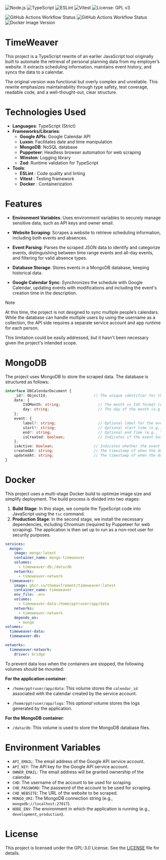![Node.js](https://img.shields.io/badge/Node.js-22.x.x-brightgreen)
![TypeScript](https://img.shields.io/badge/TypeScript-5.8.3-3178c6)
![ESLint](https://img.shields.io/badge/ESLint-Enabled-purple)
![Vitest](https://img.shields.io/badge/Tested_with-Vitest-cc317c)
![License: GPL v3](https://img.shields.io/badge/License-GPLv3-blue.svg)

![GitHub Actions Workflow Status](https://img.shields.io/github/actions/workflow/status/ThomasFroment/TimeWeaver/compile.yml?branch=master&label=Build)
![GitHub Actions Workflow Status](https://img.shields.io/github/actions/workflow/status/ThomasFroment/TimeWeaver/vitest.yml?branch=master&label=Vitest)
![Docker Image Version](https://img.shields.io/github/v/release/ThomasFroment/TimeWeaver?logo=docker&label=docker&color=blue)

# TimeWeaver

This project is a TypeScript rewrite of an earlier JavaScript tool originally built to automate the retrieval of
personal planning data from my employer’s website. It extracts scheduling information, maintains event history, and
syncs the data to a calendar.

The original version was functional but overly complex and unreliable. This rewrite emphasizes maintainability through
type safety, test coverage, readable code, and a well-thought-out, clear structure.

# Technologies Used

- **Languages**: TypeScript (Strict)
- **Frameworks/Libraries**:
    - **Google APIs**: Google Calendar API
    - **Luxon**: Facilitates date and time manipulation
    - **MongoDB**: NoSQL database
    - **Puppeteer**: Headless browser automation for web scraping
    - **Winston**: Logging library
    - **Zod**: Runtime validation for TypeScript
- **Tools**:
    - **ESLint** : Code quality and linting
    - **Vitest** : Testing framework
    - **Docker** : Containerization

# Features

- **Environment Variables**: Uses environment variables to securely manage sensitive data, such as API keys and owner
  email.

- **Website Scraping**: Scrapes a website to retrieve scheduling information, including both events and absences.

- **Event Parsing**: Parses the scraped JSON data to identify and categorize events, distinguishing between time range
  events and all-day events, and filtering for valid absence types.

- **Database Storage**: Stores events in a MongoDB database, keeping historical data.

- **Google Calendar Sync**: Synchronizes the schedule with Google Calendar, updating events with modifications and
  including the event's creation time in the description.

> [!NOTE]
> At this time, the project is not designed to sync multiple people’s calendars. While the database can handle multiple
> users by using the username as a collection, the API side requires a separate service account and app runtime for each
> person.
>
> This limitation could be easily addressed, but it hasn't been necessary given the project's intended scope.

# MongoDB

The project uses MongoDB to store the scraped data. The database is structured as follows:

```typescript
interface DBCalendarDocument {
    _id?: ObjectId;                     // The unique identifier for the document (automatically generated by MongoDB)
    date: {
        ISOMonth: string;                 // The month in ISO format (e.g., "2023-10")
        day: string;                      // The day of the month (e.g., "08")
    };
    event: {
        label?: string;                   // Optional label for the event (e.g., "ABSINJH")
        start?: string;                   // Optional start time (e.g., "16:00")
        end?: string;                     // Optional end time (e.g., "17:00")
        isCreated: boolean;               // Indicates if the event has been created in the calendar (true/false)
    };
    isActive: boolean;                  // Indicates whether the event still exists on the website (true/false)
    createdAt: string;                  // The timestamp of when the document was created
    updatedAt: string;                  // The timestamp of when the document was last updated
}
```

# Docker

This project uses a multi-stage Docker build to optimize image size and simplify deployment. The build process is
divided into two stages:

1. **Build Stage**: In this stage, we compile the TypeScript code into JavaScript using the `tsc` command.
2. **Production Stage**: In the second stage, we install the necessary dependencies, including Chromium (required by
   Puppeteer for web scraping). The application is then set up to run as a non-root user for security purposes.

```yaml
services:
  mongo:
    image: mongo:latest
    container_name: mongo-timeweaver
    volumes:
      - timeweaver-db:/data/db
    networks:
      - timeweaver-network
  timeweaver:
    image: ghcr.io/thomasfroment/timeweaver:latest
    container_name: timeweaver
    env_file: .env
    volumes:
      - timeweaver-data:/home/pptruser/app/data
    networks:
      - timeweaver-network
    depends_on:
      - mongo
volumes:
  timeweaver-data:
  timeweaver-db:

networks:
  timeweaver-network:
    driver: bridge
```

To prevent data loss when the containers are stopped, the following volumes should be mounted:

**For the application container**:

- `/home/pptruser/app/data`: This volume stores the `calendar_id` associated with the calendar created by the service
  account.

- `/home/pptruser/app/logs`: This *optional* volume stores the logs generated by the application.

**For the MongoDB container**:

- `/data/db`: This volume is used to store the MongoDB database files.

# Environment Variables

- `API_EMAIL`: The email address of the Google API service account.
- `API_KEY`: The API key for the Google API service account.
- `OWNER_EMAIL`: The email address will be granted ownership of the calendar.
- `CHD`: The username of the account to be used for scraping.
- `CHD_PASSWORD`: The password of the account to be used for scraping.
- `CHD_WEBSITE`: The URL of the website to be scraped.
- `MONGO_URI`: The MongoDB connection string (e.g., `mongodb://localhost:27017`).
- `NODE_ENV`: The environment in which the application is running (e.g., `development`, `production`).

# License

This project is licensed under the GPL-3.0 License. See the [LICENSE](LICENSE.md) file for details.
